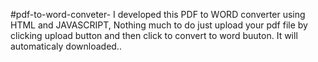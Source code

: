 #pdf-to-word-conveter-
I developed this PDF to WORD converter using HTML and JAVASCRIPT,
Nothing much to do just upload your pdf file by clicking upload button and then click to convert to word buuton.
It will automaticaly downloaded..
